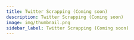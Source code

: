 ```yaml
---
title: Twitter Scrapping (Coming soon)
description: Twitter Scrapping (Coming soon)
image: img/thumbnail.png
sidebar_label: Twitter Scrapping (Coming soon)
---
```

